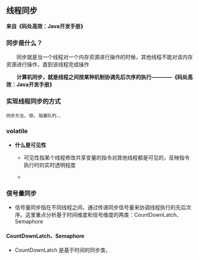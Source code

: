 ## 线程同步

**来自《码处高效：Java开发手册》**

### 同步是什么？

&emsp;&emsp;同步就是当一个线程对一个内存资源进行操作的时候，其他线程不能对该内存资源进行操作，直到该线程完成操作

&emsp;&emsp;**计算机同步，就是线程之间按某种机制协调先后次序的执行————《码处高效：Java开发手册》**

### 实现线程同步的方式

`同步方法`、`锁`、`阻塞队列`...

### volatile

- **什么是可见性**

    - 可见性指某个线程修改共享变量的指令对其他线程都是可见的，反映指令执行时的实时透明程度

    - 

### 信号量同步

- 信号量同步指在不同线程之间，通过传递同步信号量来协调线程执行的先后次序。这里重点分析基于时间维度和信号维度的两类：CountDownLatch、Semaphore

#### CountDownLatch、Semaphore

- CountDownLatch 是基于时间的同步类，